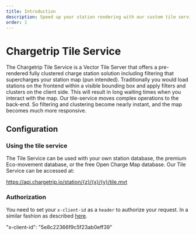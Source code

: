 ```yaml
---
title: Introduction
description: Speed up your station rendering with our custom tile service
order: 1
---
```


# Chargetrip Tile Service
The Chargetrip Tile Service is a Vector Tile Server that offers a pre-rendered fully clustered charge station solution including filtering that supercharges your station map (pun intended). Traditionally you would load stations on the frontend within a visible bounding box and apply filters and clusters on the client side. This will result in long waiting times when you interact with the map. Our tile-service moves complex operations to the back-end. So filtering and clustering become nearly instant, and the map becomes much more responsive.

## Configuration

### Using the tile service
The Tile Service can be used with your own station database, the premium Eco-movement database, or the free Open Charge Map database. Our Tile Service can be accessed at:

<code-block lang="html" prefix="Tile Service" title="Endpoint">https://api.chargetrip.io/station/{z}/{x}/{y}/tile.mvt</code-block>

### Authorization
You need to set your `x-client-id` as a `header` to authorize your request. In a similar fashion as described [here]().

<code-block lang="json" prefix="Tile Service" title="Authorization">"x-client-id": "5e8c22366f9c5f23ab0eff39"</code-block>


<right-aside>

<examples title="Clone an example">
    <!-- Tiles -->
    <example 
        href="https://chargetrip.github.io/examples/tile-server/?provider=eco#eco" 
        img="tile-service-example.png" 
        title="Vector tile service" 
        description="Show stations on a map using our Vector Tile Server" 
        category="Tiles">
    </example>
</examples>

</right-aside>
